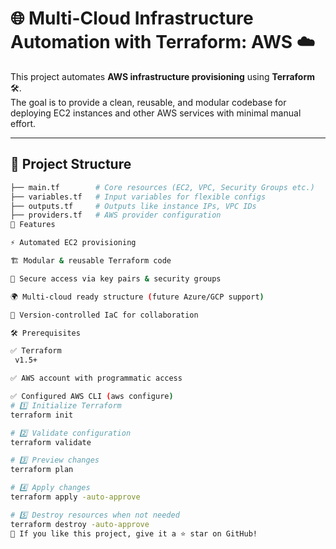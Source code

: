 # 🌐 Multi-Cloud Infrastructure Automation with Terraform: AWS ☁️

This project automates **AWS infrastructure provisioning** using **Terraform** 🛠️.  
The goal is to provide a clean, reusable, and modular codebase for deploying EC2 instances and other AWS services with minimal manual effort.  

---

## 📂 Project Structure

```bash
├── main.tf        # Core resources (EC2, VPC, Security Groups etc.)
├── variables.tf   # Input variables for flexible configs
├── outputs.tf     # Outputs like instance IPs, VPC IDs
├── providers.tf   # AWS provider configuration
🚀 Features

⚡ Automated EC2 provisioning

🏗️ Modular & reusable Terraform code

🔑 Secure access via key pairs & security groups

🌍 Multi-cloud ready structure (future Azure/GCP support)

📜 Version-controlled IaC for collaboration

🛠️ Prerequisites

✅ Terraform
 v1.5+

✅ AWS account with programmatic access

✅ Configured AWS CLI (aws configure)
# 1️⃣ Initialize Terraform
terraform init

# 2️⃣ Validate configuration
terraform validate

# 3️⃣ Preview changes
terraform plan

# 4️⃣ Apply changes
terraform apply -auto-approve

# 5️⃣ Destroy resources when not needed
terraform destroy -auto-approve
🌟 If you like this project, give it a ⭐ star on GitHub!
